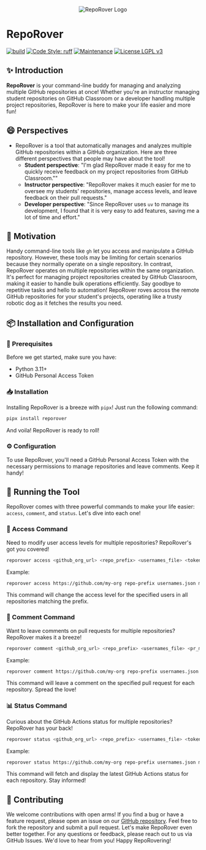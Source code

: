 <p align="center">
    <img src="https://github.com/GatorEducator/reporover/blob/main/.github/images/reporover-logo.svg" alt="RepoRover Logo" title="RepoRover Logo" />
</p>

# RepoRover

[![build](https://github.com/GatorEducator/reporover/actions/workflows/build.yml/badge.svg)](https://github.com/GatorEducator/reporover/actions/workflows/build.yml)
[![Code Style: ruff](https://img.shields.io/badge/Code%20Style-Ruff-blue.svg)](https://docs.astral.sh/ruff/)
[![Maintenance](https://img.shields.io/badge/Maintained%3F-Yes-blue.svg)](https://github.com/gkapfham/chasten/graphs/commit-activity)
[![License LGPL v3](https://img.shields.io/badge/License-LGPL%20v3-blue.svg)](https://www.gnu.org/licenses/lgpl-3.0)

## :sparkles: Introduction

**RepoRover** is your command-line buddy for managing and analyzing multiple
GitHub repositories at once! Whether you're an instructor managing student
repositories on GitHub Classroom or a developer handling multiple project
repositories, RepoRover is here to make your life easier and more fun! 

## :smile: Perspectives

- RepoRover is a tool that automatically manages and analyzes multiple GitHub
repositories within a GitHub organization. Here are three different perspectives
that people may have about the tool!
    - **Student perspective**: "I'm glad RepoRover made it easy for me to
    quickly receive feedback on my project repositories from GitHub Classroom.""
    - **Instructor perspective**: "RepoRover makes it much easier for me to
    oversee my students' repositories, manage access levels, and leave feedback
    on their pull requests."
    - **Developer perspective**: "Since RepoRover uses `uv` to manage its
    development, I found that it is very easy to add features, saving me a lot
    of time and effort."

## :rocket: Motivation

Handy command-line tools like `gh` let you access and manipulate a GitHub
repository. However, these tools may be limiting for certain scenarios because
they normally operate on a single repository. In contrast, RepoRover operates on
multiple repositories within the same organization. It's perfect for managing
project repositories created by GitHub Classroom, making it easier to handle
bulk operations efficiently. Say goodbye to repetitive tasks and hello to
automation! RepoRover roves across the remote GitHub repositories for your
student's projects, operating like a trusty robotic dog as it fetches the
results you need.

## :package: Installation and Configuration

### :wrench: Prerequisites

Before we get started, make sure you have:

- Python 3.11+
- GitHub Personal Access Token

### :inbox_tray: Installation

Installing RepoRover is a breeze with `pipx`! Just run the following command:

```bash
pipx install reporover
```

And voila! RepoRover is ready to roll!

### :gear: Configuration

To use RepoRover, you'll need a GitHub Personal Access Token with the necessary
permissions to manage repositories and leave comments. Keep it handy!

## :running: Running the Tool

RepoRover comes with three powerful commands to make your life easier: `access`,
`comment`, and `status`. Let's dive into each one!

### :key: Access Command

Need to modify user access levels for multiple repositories? RepoRover's got you covered!

```bash
reporover access <github_org_url> <repo_prefix> <usernames_file> <token> --username <username> --access-level <access_level>
```

Example:

```bash
reporover access https://github.com/my-org repo-prefix usernames.json my-github-token --username student1 --access-level write
```

This command will change the access level for the specified users in all
repositories matching the prefix.

### :speech_balloon: Comment Command

Want to leave comments on pull requests for multiple repositories? RepoRover
makes it a breeze!

```bash
reporover comment <github_org_url> <repo_prefix> <usernames_file> <pr_message> <token> --username <username> --pr-number <pr_number>
```

Example:

```bash
reporover comment https://github.com/my-org repo-prefix usernames.json "Great job!" my-github-token --username student1 --pr-number 1
```

This command will leave a comment on the specified pull request for each
repository. Spread the love!

### :bar_chart: Status Command

Curious about the GitHub Actions status for multiple repositories? RepoRover has
your back!

```bash
reporover status <github_org_url> <repo_prefix> <usernames_file> <token> --username <username>
```

Example:

```bash
reporover status https://github.com/my-org repo-prefix usernames.json my-github-token --username student1
```

This command will fetch and display the latest GitHub Actions status for each
repository. Stay informed!

## :handshake: Contributing

We welcome contributions with open arms! If you find a bug or have a feature
request, please open an issue on our [GitHub
repository](https://github.com/your-repo/reporover/issues). Feel free to fork
the repository and submit a pull request. Let's make RepoRover even better
together. For any questions or feedback, please reach out to us via GitHub
Issues. We'd love to hear from you! Happy RepoRovering!
